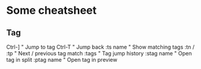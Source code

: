 # Some cheatsheet

## Tag

Ctrl-]      " Jump to tag
Ctrl-T      " Jump back
:ts name    " Show matching tags
:tn / :tp   " Next / previous tag match
:tags       " Tag jump history
:stag name  " Open tag in split
:ptag name  " Open tag in preview



